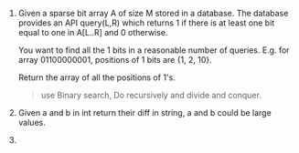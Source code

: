 1.
    Given a sparse bit array A of size M stored in a database. The database provides an API query(L,R) which returns 1 if there is at least one bit equal to one in A[L..R] and 0 otherwise.

    You want to find all the 1 bits in a reasonable number of queries. E.g. for array 01100000001, positions of 1 bits are {1, 2, 10}.

    Return the array of all the positions of 1's.

    > use Binary search, Do recursively and divide and conquer.

1. Given a and b in int return their diff in string, a and b could be large values.
1. 